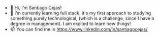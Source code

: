 - 👋 Hi, I’m Santiago Cejas! 
- 🌱 I’m currently learning full stack. It's my first approach to studying something purely technological, (which is a challenge, since I have a degree in management).
I am excited to learn new things!
- 📫 You can find me in https://www.linkedin.com/in/santiagocejas/
<!---
SantiagoCejas/SantiagoCejas is a ✨ special ✨ repository because its `README.md` (this file) appears on your GitHub profile.
You can click the Preview link to take a look at your changes.
--->
